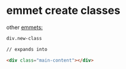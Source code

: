 # emmet create classes

other [emmets:](https://docs.emmet.io/cheat-sheet/)

```html
div.new-class

// expands into

<div class="main-content"></div>
```
